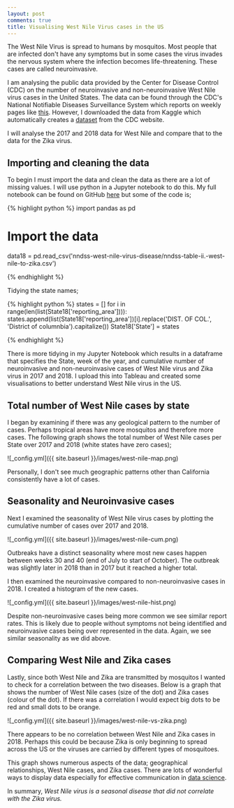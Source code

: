 ```yaml
---
layout: post
comments: true
title: Visualising West Nile Virus cases in the US
---
```


The West Nile Virus is spread to humans by mosquitos. Most people that are infected don't have any symptoms but in some cases the virus invades the nervous system where the infection becomes life-threatening. These cases are called neuroinvasive. 

I am analysing the public data provided by the Center for Disease Control (CDC) on the number of neuroinvasive and non-neuroinvasive West Nile virus cases in the United States. The data can be found through the CDC's National Notifiable Diseases Surveillance System which reports on weekly pages like [this](https://www.cdc.gov/mmwr/preview/mmwrhtml/mm6401md.htm#tab4). However, I downloaded the data from Kaggle which automatically creates a [dataset](https://www.kaggle.com/cdc/nndss-west-nile-virus-disease) from the CDC website. 

I will analyse the 2017 and 2018 data for West Nile and compare that to the data for the Zika virus.
 
## Importing and cleaning the data  

To begin I must import the data and clean the data as there are a lot of missing values. I will use python in a Jupyter notebook to do this. My full notebook can be found on GitHub [here](https://github.com/sophiejohns/West-Nile) but some of the code is;

{% highlight python %}
import pandas as pd

# Import the data
data18 = pd.read_csv('nndss-west-nile-virus-disease/nndss-table-ii.-west-nile-to-zika.csv')


{% endhighlight %}

Tidying the state names;

{% highlight python %}
states = []
for i in range(len(list(State18['reporting_area']))):
    states.append(list(State18['reporting_area'])[i].replace('DIST. OF COL.', 'District of columnbia').capitalize())
State18['State'] = states 

{% endhighlight %}

There is more tidying in my Jupyter Notebook which results in a dataframe that specifies the State, week of the year, and cumulative number of neuroinvasive and non-neuroinvasive cases of West Nile virus and Zika virus in 2017 and 2018. I upload this into Tableau and created some visualisations to better understand West Nile virus in the US.


## Total number of West Nile cases by state

I began by examining if there was any geological pattern to the number of cases. Perhaps tropical areas have more mosquitos and therefore more cases. The following graph shows the total number of West Nile cases per State over 2017 and 2018 (white states have zero cases);

![_config.yml]({{ site.baseurl }}/images/west-nile-map.png)  

Personally, I don't see much geographic patterns other than California consistently have a lot of cases. 


## Seasonality and Neuroinvasive cases

Next I examined the seasonality of West Nile virus cases by plotting the cumulative number of cases over 2017 and 2018. 

![_config.yml]({{ site.baseurl }}/images/west-nile-cum.png)  

Outbreaks have a distinct seasonality where most new cases happen between weeks 30 and 40 (end of July to start of October). The outbreak was slightly later in 2018 than in 2017 but it reached a higher total. 

I then examined the neuroinvasive compared to non-neuroinvasive cases in 2018. I created a histogram of the new cases.  

![_config.yml]({{ site.baseurl }}/images/west-nile-hist.png)  

Despite non-neuroinvasive cases being more common we see similar report rates. This is likely due to people without symptoms not being identified and neuroinvasive cases being over represented in the data. Again, we see similar seasonality as we did above. 

## Comparing West Nile and Zika cases

Lastly, since both West Nile and Zika are transmitted by mosquitos I wanted to check for a correlation between the two diseases. Below is a graph that shows the number of West Nile cases (size of the dot) and Zika cases (colour of the dot). If there was a correlation I would expect big dots to be red and small dots to be orange. 

![_config.yml]({{ site.baseurl }}/images/west-nile-vs-zika.png)

There appears to be no correlation between West Nile and Zika cases in 2018. Perhaps this could be because Zika is only beginning to spread across the US or the viruses are carried by different types of mosquitoes.   
 
 This graph shows numerous aspects of the data; geographical relationships, West Nile cases, and Zika cases. There are lots of wonderful ways to display data especially for effective communication in [data science](https://towardsdatascience.com/the-art-of-effective-visualization-of-multi-dimensional-data-6c7202990c57). 
 
 In summary, _West Nile virus is a seasonal disease that did not correlate with the Zika virus._  

